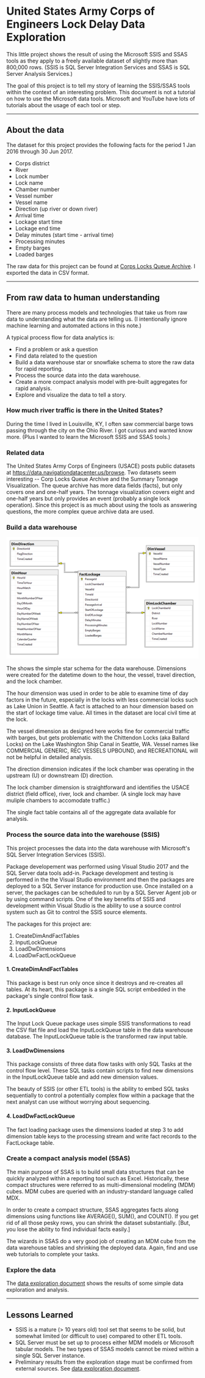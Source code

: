 # United States Army Corps of Engineers Lock Delay Data Exploration

This little project shows the result of 
using the Microsoft SSIS and SSAS
tools as they apply to a freely available dataset of slightly
more than 800,000 rows. (SSIS is SQL Server Integration Services and SSAS is
SQL Server Analysis Services.)

The goal of this project is to tell my story of learning the SSIS/SSAS
tools within the context of an interesting problem. This document is not 
a tutorial on how to use the Microsoft data tools. Microsoft and YouTube 
have lots of tutorials about the usage of each tool or step.

--------------------------------------------
## About the data

The dataset for this project provides the following facts for the period 1 Jan 2016
through 30 Jun 2017.
- Corps district
- River
- Lock number
- Lock name
- Chamber number
- Vessel number
- Vessel name
- Direction (up river or down river)
- Arrival time
- Lockage start time
- Lockage end time
- Delay minutes (start time - arrival time)
- Processing minutes
- Empty barges
- Loaded barges

The raw data for this project can be found at 
[Corps Locks Queue Archive](https://data.navigationdatacenter.us/Locks/Corps-Locks-Queue-Archive/nfqq-pxqr).
I exported the data in CSV format.

---------------------------------------
## From raw data to human understanding
There are many process models and technologies that 
take us from raw data to understanding what the data are telling us. (I 
intentionally ignore machine learning and automated actions in this note.)

A typical process flow for data analytics is:
- Find a problem or ask a question
- Find data related to the question
- Build a data warehouse star or snowflake schema to store the raw data for rapid reporting.
- Process the source data into the data warehouse.
- Create a more compact analysis model with pre-built aggregates for rapid analysis.
- Explore and visualize the data to tell a story.

### How much river traffic is there in the United States?

During the time I lived in Louisville, KY, I often saw commercial barge
tows passing through the city on the Ohio River. I got curious and wanted
know more. (Plus I wanted to learn the Microsoft SSIS and SSAS tools.)

### Related data

The United States Army Corps of Engineers (USACE) posts public datasets
at https://data.navigationdatacenter.us/browse. Two datasets seem
interesting -- Corp Locks Queue Archive and the Summary Tonnage
Visualization. The queue archive has more data fields (facts), but only
covers one and one-half years. The tonnage visualization covers eight 
and one-half years but only provides an event (probably a single lock 
operation). Since this project is as much about using the tools as 
answering questions, the more complex queue archive data are used.

### Build a data warehouse

![database diagram](img/star.png) 

The shows the simple star schema for the data warehouse. 
Dimensions were created for the datetime down to the hour,
the vessel, travel direction, and the lock chamber.

The hour dimension was used in order to be able to 
examine time of day factors in the future, especially in the locks with 
less commercial locks such as Lake Union in Seattle. A fact 
is attached to an hour dimension based on the start of
lockage time value. All times in the dataset are local
civil time at the lock.

The vessel dimension as designed here works fine for 
commercial traffic with barges, but gets problematic with
the Chittendon Locks (aka Ballard Locks) on the Lake 
Washington Ship Canal in Seattle, WA. Vessel names like 
COMMERCIAL GENERIC, REC VESSELS UPBOUND, and RECREATIONAL
will not be helpful in detailed analysis.

The direction dimension indicates if the lock chamber was
operating in the upstream (U) or downstream (D) direction.

The lock chamber dimension is straightforward and identifies
the USACE district (field office), river, lock and chamber.
(A single lock may have muliple chambers to accomodate
traffic.)

The single fact table contains all of the aggregate data
available for analysis.

### Process the source data into the warehouse (SSIS)

This project processes the data into the data warehouse with
Microsoft's SQL Server Integration Services (SSIS).

Package developement was performed using Visual Studio 2017 and the 
SQL Server data tools add-in. Package development and testing is
performed in the the Visual Studio environment and then the 
packages are deployed to a SQL Server instance for production use.
Once installed on a server, the packages can be scheduled to run
by a SQL Server Agent job or by using command scripts. One of the
key benefits of SSIS and development within Visual Studio is the
ability to use a source control system such as Git to control the 
SSIS source elements.

The packages for this project are:
1. CreateDimAndFactTables
2. InputLockQueue
3. LoadDwDimensions
4. LoadDwFactLockQueue

#### 1. CreateDimAndFactTables

This package is best run only once since it destroys and 
re-creates all tables. At its heart, this package is a single
SQL script embedded in the package's single control flow task.

#### 2. InputLockQueue

The Input Lock Queue package uses simple SSIS transformations to 
read the CSV flat file and load the InputLockQueue table in the
data warehouse database. The InputLockQueue table is the
transformed raw input table.

#### 3. LoadDwDimensions

This package consists of three data flow tasks with only SQL Tasks 
at the control flow level. These SQL tasks contain scripts to find 
new dimensions in the InputLockQueue table and add new dimension values.

The beauty of SSIS (or other ETL tools) is the ability to embed SQL tasks
sequentially to control a potentially complex flow within a package that
the next analyst can use without worrying about sequencing.

#### 4. LoadDwFactLockQueue

The fact loading package uses the dimensions loaded at step 3 to add
dimension table keys to the processing stream and write fact records
to the FactLockage table.

### Create a compact analysis model (SSAS)

The main purpose of SSAS is to build small data structures that can
be quickly analyzed within a reporting tool such as Excel. Historically,
these compact structures were referred to as multi-dimensional modeling 
(MDM) cubes. MDM cubes are queried with an industry-standard language 
called MDX.

In order to create a compact structure, SSAS aggregates facts along dimensions 
using functions like AVERAGE(), SUM(), and COUNT(). If you get rid of all
those pesky rows, you can shrink the dataset substantially. [But, you lose 
the ability to find individual facts easily.]

The wizards in SSAS do a very good job of creating an MDM cube from the
data warehouse tables and shrinking the deployed data. Again, find and use
web tutorials to complete your tasks.

### Explore the data

The [data exploration document](outputDocs/Explore.pdf) shows the results
of some simple data exploration and analysis.

-------------------------------
## Lessons Learned

- SSIS is a mature (> 10 years old) tool set that seems to be solid, but somewhat limited (or difficult to use) compared to other ETL tools.
- SQL Server must be set up to process either MDM models or Microsoft tabular models. The two types of SSAS models cannot be mixed within a single SQL Server instance.
- Preliminary results from the exploration stage must be confirmed from external sources. See [data exploration document](outputDocs/Explore.pdf).


